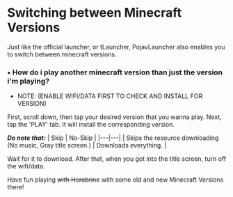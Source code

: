  # Switching between Minecraft Versions
Just like the official launcher, or tLauncher, PojavLauncher also enables you to switch between minecraft versions.

### • How do i play another minecraft version than just the version i'm playing? 
* NOTE: (ENABLE WIFI/DATA FIRST TO CHECK AND INSTALL FOR VERSION)


First, scroll down, then tap your desired version that you wanna play.
Next, tap the 'PLAY' tab. It will install the corresponding version.

***Do note that:***
| Skip | No-Skip |
|---|---|
| Skips the resource downloading (No music, Gray title screen.) | Downloads everything. |

Wait for it to download. After that, when you got into the title screen, turn off the wifi/data.

Have fun playing ~~with Herobrine~~ with some old and new Minecraft Versions there!
